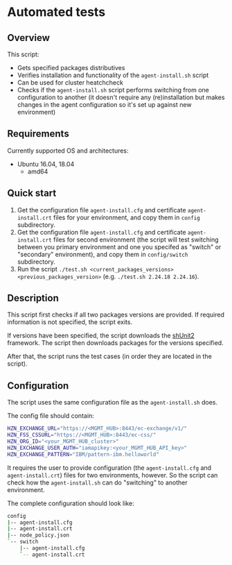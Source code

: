 # Automated tests

## Overview

This script:

* Gets specified packages distributives
* Verifies installation and functionality of the `agent-install.sh` script
* Can be used for cluster heatchcheck
* Checks if the `agent-install.sh` script performs switching from one configuration to another (it doesn't require any (re)installation but makes changes in the agent configuration so it's set up against new environment)

## Requirements

Currently supported OS and architectures:

* Ubuntu 16.04, 18.04
  * amd64

## Quick start

1. Get the configuration file `agent-install.cfg` and certificate `agent-install.crt` files for your environment, and copy them in `config` subdirectory.
2. Get the configuration file `agent-install.cfg` and certificate `agent-install.crt` files for second environment (the script will test switching between you primary environment and one you specifed as "switch" or "secondary" environment), and copy them in `config/switch` subdirectory.
3. Run the script `./test.sh <current_packages_versions> <previous_packages_version>` (e.g. `./test.sh 2.24.18 2.24.16`).

## Description

This script first checks if all two packages versions are provided. If required information is not specified, the script exits.

If versions have been specified, the script downloads the [shUnit2](https://github.com/kward/shunit2/) framework. The script then downloads packages for the versions specified.

After that, the script runs the test cases (in order they are located in the script).

## Configuration

The script uses the same configuration file as the `agent-install.sh` does.

The config file should contain:
```bash
HZN_EXCHANGE_URL="https://<MGMT_HUB>:8443/ec-exchange/v1/"
HZN_FSS_CSSURL="https://<MGMT_HUB>:8443/ec-css/"
HZN_ORG_ID="<your_MGMT_HUB_cluster>"
HZN_EXCHANGE_USER_AUTH="iamapikey:<your_MGMT_HUB_API_key>"
HZN_EXCHANGE_PATTERN="IBM/pattern-ibm.helloworld"
```

It requires the user to provide configuration (the `agent-install.cfg` and `agent-install.crt`) files for two environments, however. So the script can check how the `agent-install.sh` can do "switching" to another environment.

The complete configuration should look like:

```bash
config
|-- agent-install.cfg
|-- agent-install.crt
|-- node_policy.json
`-- switch
    |-- agent-install.cfg
    `-- agent-install.crt
```